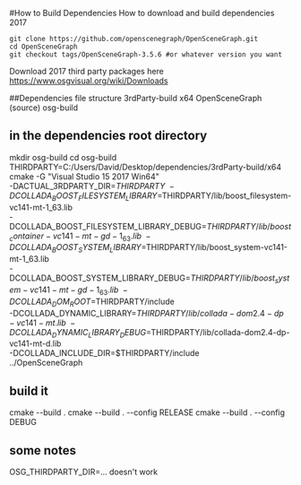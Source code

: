 #How to Build Dependencies
How to download and build dependencies 2017

```
git clone https://github.com/openscenegraph/OpenSceneGraph.git
cd OpenSceneGraph
git checkout tags/OpenSceneGraph-3.5.6 #or whatever version you want
```

Download 2017 third party packages here
https://www.osgvisual.org/wiki/Downloads

##Dependencies file structure
  3rdParty-build
    x64
  OpenSceneGraph (source)
  osg-build

## in the dependencies root directory
mkdir osg-build
cd osg-build
THIRDPARTY=C:/Users/David/Desktop/dependencies/3rdParty-build/x64
cmake -G "Visual Studio 15 2017 Win64"\
  -DACTUAL_3RDPARTY_DIR=$THIRDPARTY\
  -DCOLLADA_BOOST_FILESYSTEM_LIBRARY=$THIRDPARTY/lib/boost_filesystem-vc141-mt-1_63.lib\
  -DCOLLADA_BOOST_FILESYSTEM_LIBRARY_DEBUG=$THIRDPARTY/lib/boost_container-vc141-mt-gd-1_63.lib\
  -DCOLLADA_BOOST_SYSTEM_LIBRARY=$THIRDPARTY/lib/boost_system-vc141-mt-1_63.lib\
  -DCOLLADA_BOOST_SYSTEM_LIBRARY_DEBUG=$THIRDPARTY/lib/boost_system-vc141-mt-gd-1_63.lib\
  -DCOLLADA_DOM_ROOT=$THIRDPARTY/include\
  -DCOLLADA_DYNAMIC_LIBRARY=$THIRDPARTY/lib/collada-dom2.4-dp-vc141-mt.lib\
  -DCOLLADA_DYNAMIC_LIBRARY_DEBUG=$THIRDPARTY/lib/collada-dom2.4-dp-vc141-mt-d.lib\
  -DCOLLADA_INCLUDE_DIR=$THIRDPARTY/include\
  ../OpenSceneGraph
  
## build it
cmake --build .
cmake --build . --config RELEASE
cmake --build . --config DEBUG

## some notes
OSG_THIRDPARTY_DIR=... doesn't work
